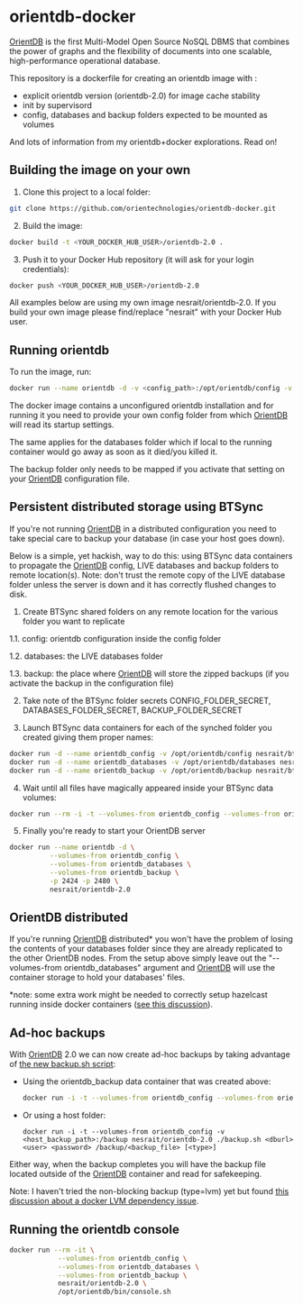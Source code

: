 orientdb-docker
===============

[OrientDB](http://www.orientdb.org) is the first Multi-Model Open Source NoSQL DBMS that combines the power of graphs and the flexibility of documents into one scalable, high-performance operational database.

This repository is a dockerfile for creating an orientdb image with :
- explicit orientdb version (orientdb-2.0) for image cache stability
- init by supervisord
- config, databases and backup folders expected to be mounted as volumes

And lots of information from my orientdb+docker explorations. Read on!


Building the image on your own
------------------------------

1. Clone this project to a local folder:
```bash
git clone https://github.com/orientechnologies/orientdb-docker.git
```
2. Build the image:
```bash
docker build -t <YOUR_DOCKER_HUB_USER>/orientdb-2.0 .
```

3. Push it to your Docker Hub repository (it will ask for your login credentials):
```bash
docker push <YOUR_DOCKER_HUB_USER>/orientdb-2.0
```

All examples below are using my own image nesrait/orientdb-2.0. If you build your own image please find/replace "nesrait" with your Docker Hub user.


Running orientdb
----------------

To run the image, run:

```bash
docker run --name orientdb -d -v <config_path>:/opt/orientdb/config -v <databases_path>:/opt/orientdb/databases -v <backup_path>:/opt/orientdb/backup -p 2424 -p 2480 nesrait/orientdb-2.0
```

The docker image contains a unconfigured orientdb installation and for running it you need to provide your own config folder from which [OrientDB](http://www.orientdb.org) will read its startup settings.

The same applies for the databases folder which if local to the running container would go away as soon as it died/you killed it.

The backup folder only needs to be mapped if you activate that setting on your [OrientDB](http://www.orientdb.org) configuration file.


Persistent distributed storage using BTSync
-------------------------------------------

If you're not running [OrientDB](http://www.orientdb.org) in a distributed configuration you need to take special care to backup your database (in case your host goes down).

Below is a simple, yet hackish, way to do this: using BTSync data containers to propagate the [OrientDB](http://www.orientdb.org) config, LIVE databases and backup folders to remote location(s).
Note: don't trust the remote copy of the LIVE database folder unless the server is down and it has correctly flushed changes to disk.

1. Create BTSync shared folders on any remote location for the various folder you want to replicate

  1.1. config: orientdb configuration inside the config folder

  1.2. databases: the LIVE databases folder

  1.3. backup: the place where [OrientDB](http://www.orientdb.org) will store the zipped backups (if you activate the backup in the configuration file)

2. Take note of the BTSync folder secrets CONFIG_FOLDER_SECRET, DATABASES_FOLDER_SECRET, BACKUP_FOLDER_SECRET

3. Launch BTSync data containers for each of the synched folder you created giving them proper names:
  ```bash
docker run -d --name orientdb_config -v /opt/orientdb/config nesrait/btsync /opt/orientdb/config CONFIG_FOLDER_SECRET
docker run -d --name orientdb_databases -v /opt/orientdb/databases nesrait/btsync /opt/orientdb/databases DATABASES_FOLDER_SECRET
docker run -d --name orientdb_backup -v /opt/orientdb/backup nesrait/btsync /opt/orientdb/backup BACKUP_FOLDER_SECRET
```

4. Wait until all files have magically appeared inside your BTSync data volumes:
  ```bash
docker run --rm -i -t --volumes-from orientdb_config --volumes-from orientdb_databases --volumes-from orientdb_backup ubuntu du -h /opt/orientdb/config /opt/orientdb/databases /opt/orientdb/backup
```

5. Finally you're ready to start your OrientDB server
  ```bash
docker run --name orientdb -d \
            --volumes-from orientdb_config \
            --volumes-from orientdb_databases \
            --volumes-from orientdb_backup \
            -p 2424 -p 2480 \
            nesrait/orientdb-2.0
```


OrientDB distributed
--------------------

If you're running [OrientDB](http://www.orientdb.org) distributed* you won't have the problem of losing the contents of your databases folder since they are already replicated to the other OrientDB nodes. From the setup above simply leave out the "--volumes-from orientdb_databases" argument and [OrientDB](http://www.orientdb.org) will use the container storage to hold your databases' files.

*note: some extra work might be needed to correctly setup hazelcast running inside docker containers ([see this discussion](https://groups.google.com/forum/#!topic/vertx/MvKcz_aTaWM)).


Ad-hoc backups
--------------

With [OrientDB](http://www.orientdb.org) 2.0 we can now create ad-hoc backups by taking advantage of [the new backup.sh script](https://github.com/orientechnologies/orientdb/wiki/Backup-and-Restore#backup-database):

  - Using the orientdb_backup data container that was created above:
    ```bash
    docker run -i -t --volumes-from orientdb_config --volumes-from orientdb_backup nesrait/orientdb-2.0 ./backup.sh <dburl> <user> <password> /opt/orientdb/backup/<backup_file> [<type>]
    ```

  - Or using a host folder:

    `docker run -i -t --volumes-from orientdb_config -v <host_backup_path>:/backup nesrait/orientdb-2.0 ./backup.sh <dburl> <user> <password> /backup/<backup_file> [<type>]`

Either way, when the backup completes you will have the backup file located outside of the [OrientDB](http://www.orientdb.org) container and read for safekeeping.

Note: I haven't tried the non-blocking backup (type=lvm) yet but found [this discussion about a docker LVM dependency issue](https://groups.google.com/forum/#!topic/docker-user/n4Xtvsb4RAw).


Running the orientdb console
----------------------------

```bash
docker run --rm -it \
            --volumes-from orientdb_config \
            --volumes-from orientdb_databases \
            --volumes-from orientdb_backup \
            nesrait/orientdb-2.0 \
            /opt/orientdb/bin/console.sh
```
